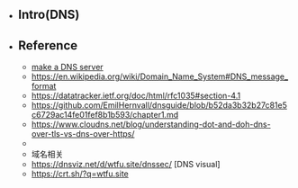 * ## Intro(DNS)

* ## Reference

    + [make a DNS server](https://app.codecrafters.io/courses/dns-server/setup?repo=114885a4-1081-4ed2-b10a-b0fd258cb1b2)
    + https://en.wikipedia.org/wiki/Domain_Name_System#DNS_message_format
    + https://datatracker.ietf.org/doc/html/rfc1035#section-4.1
    + https://github.com/EmilHernvall/dnsguide/blob/b52da3b32b27c81e5c6729ac14fe01fef8b1b593/chapter1.md
    + https://www.cloudns.net/blog/understanding-dot-and-doh-dns-over-tls-vs-dns-over-https/
    + 
    + 域名相关
    + https://dnsviz.net/d/wtfu.site/dnssec/ [DNS visual]
    + https://crt.sh/?q=wtfu.site